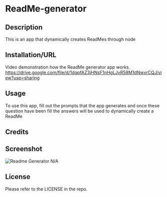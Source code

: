 # ReadMe-generator


## Description

This is an app that dynamically creates ReadMes through node

## Installation/URL
Video demonstration how the ReadMe generator app works.
https://drive.google.com/file/d/1dgpfAZ3jHNsF1nHgLJvR58M1dNwxrCQJ/view?usp=sharing

## Usage

To use this app, fill out the prompts that the app generates and once these question have been fill the answers will be used to dynamically create a ReadMe

## Credits

## Screenshot
![Readme Generator](https://user-images.githubusercontent.com/124632375/234692125-43a8caba-39c7-4f8f-bbbc-3e6ee2a90350.PNG)
N/A

## License

Please refer to the LICENSE in the repo.

